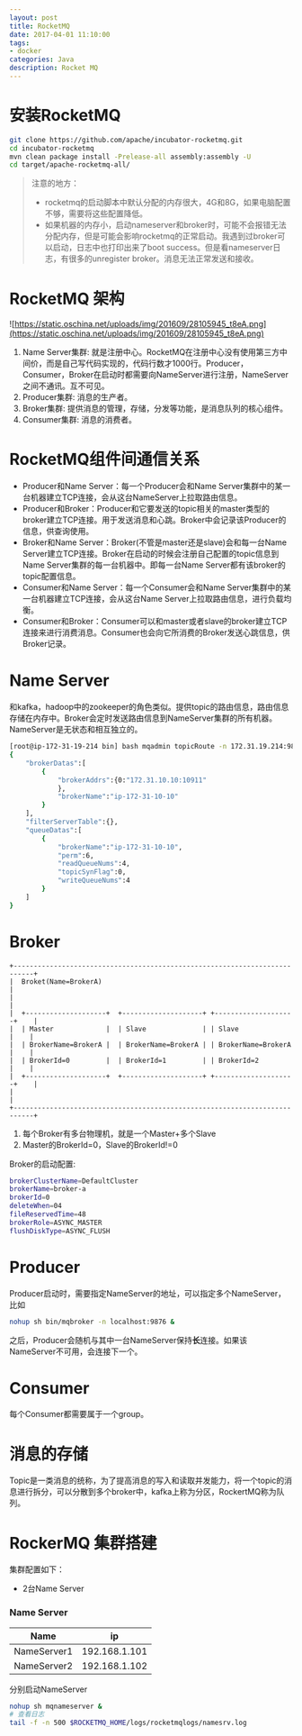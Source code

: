 ```yaml
---
layout: post
title: RocketMQ
date: 2017-04-01 11:10:00
tags:
- docker
categories: Java
description: Rocket MQ
---
```


# 安装RocketMQ

```bash
git clone https://github.com/apache/incubator-rocketmq.git
cd incubator-rocketmq
mvn clean package install -Prelease-all assembly:assembly -U
cd target/apache-rocketmq-all/
```
> 注意的地方：
> * rocketmq的启动脚本中默认分配的内存很大，4G和8G，如果电脑配置不够，需要将这些配置降低。
> * 如果机器的内存小，启动nameserver和broker时，可能不会报错无法分配内存，但是可能会影响rocketmq的正常启动。我遇到过broker可以启动，日志中也打印出来了boot success。但是看nameserver日志，有很多的unregister broker。消息无法正常发送和接收。

# RocketMQ 架构
![https://static.oschina.net/uploads/img/201609/28105945_t8eA.png](https://static.oschina.net/uploads/img/201609/28105945_t8eA.png)
1. Name Server集群: 就是注册中心。RocketMQ在注册中心没有使用第三方中间价，而是自己写代码实现的，代码行数才1000行。Producer，Consumer，Broker在启动时都需要向NameServer进行注册，NameServer之间不通讯。互不可见。
2. Producer集群: 消息的生产者。
3. Broker集群: 提供消息的管理，存储，分发等功能，是消息队列的核心组件。
4. Consumer集群: 消息的消费者。

# RocketMQ组件间通信关系
* Producer和Name Server：每一个Producer会和Name Server集群中的某一台机器建立TCP连接，会从这台NameServer上拉取路由信息。
* Producer和Broker：Producer和它要发送的topic相关的master类型的broker建立TCP连接。用于发送消息和心跳。Broker中会记录该Producer的信息，供查询使用。
* Broker和Name Server：Broker(不管是master还是slave)会和每一台Name Server建立TCP连接。Broker在启动的时候会注册自己配置的topic信息到Name Server集群的每一台机器中。即每一台Name Server都有该broker的topic配置信息。
* Consumer和Name Server：每一个Consumer会和Name Server集群中的某一台机器建立TCP连接，会从这台Name Server上拉取路由信息，进行负载均衡。
* Consumer和Broker：Consumer可以和master或者slave的broker建立TCP连接来进行消费消息。Consumer也会向它所消费的Broker发送心跳信息，供Broker记录。



# Name Server
和kafka，hadoop中的zookeeper的角色类似。提供topic的路由信息，路由信息存储在内存中。Broker会定时发送路由信息到NameServer集群的所有机器。NameServer是无状态和相互独立的。
```bash
[root@ip-172-31-19-214 bin] bash mqadmin topicRoute -n 172.31.19.214:9876 -t qibei_user_invite
{
	"brokerDatas":[
		{
			"brokerAddrs":{0:"172.31.10.10:10911"
			},
			"brokerName":"ip-172-31-10-10"
		}
	],
	"filterServerTable":{},
	"queueDatas":[
		{
			"brokerName":"ip-172-31-10-10",
			"perm":6,
			"readQueueNums":4,
			"topicSynFlag":0,
			"writeQueueNums":4
		}
	]
}
```

# Broker
```text
+---------------------------------------------------------------------------+
|  Broket(Name=BrokerA)                                                     |
|                                                                           |
|  +--------------------+  +--------------------+ +--------------------+    |
|  | Master             |  | Slave              | | Slave              |    |
|  | BrokerName=BrokerA |  | BrokerName=BrokerA | | BrokerName=BrokerA |    |
|  | BrokerId=0         |  | BrokerId=1         | | BrokerId=2         |    |
|  +--------------------+  +--------------------+ +--------------------+    |
|                                                                           |
+---------------------------------------------------------------------------+
```
1. 每个Broker有多台物理机，就是一个Master+多个Slave
2. Master的BrokerId=0，Slave的BrokerId!=0

Broker的启动配置:
```bash
brokerClusterName=DefaultCluster
brokerName=broker-a
brokerId=0
deleteWhen=04
fileReservedTime=48
brokerRole=ASYNC_MASTER
flushDiskType=ASYNC_FLUSH
```

# Producer
Producer启动时，需要指定NameServer的地址，可以指定多个NameServer，比如
```bash
nohup sh bin/mqbroker -n localhost:9876 &
```

之后，Producer会随机与其中一台NameServer保持**长**连接。如果该NameServer不可用，会连接下一个。



# Consumer
每个Consumer都需要属于一个group。


# 消息的存储
Topic是一类消息的统称，为了提高消息的写入和读取并发能力，将一个topic的消息进行拆分，可以分散到多个broker中，kafka上称为分区，RockertMQ称为队列。












# RockerMQ 集群搭建
集群配置如下：        
* 2台Name Server

### Name Server
|      Name      |            ip          |
| -------------- | ---------------------- |
| NameServer1    | 192.168.1.101          |
| NameServer2    | 192.168.1.102          |

分别启动NameServer        
```bash
nohup sh mqnameserver &
# 查看日志
tail -f -n 500 $ROCKETMQ_HOME/logs/rocketmqlogs/namesrv.log
```







